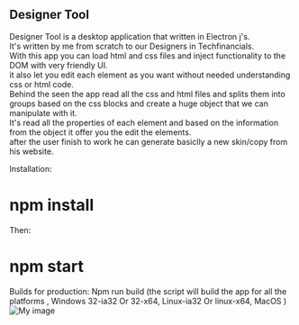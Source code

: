 ## Designer Tool
Designer Tool is a desktop application that written in Electron j's. <br/>
It's written by me from scratch to our Designers in Techfinancials. <br/>
With this app you can load html and css files and inject functionality to the DOM with very friendly UI. <br/>
it also let you edit each element as you want without needed understanding css or html code. <br/>
Behind the seen the app read all the css and html files and splits them into groups based on the css blocks and create a huge object that we can manipulate with it.  <br/>
It's read all the properties of each element and based on the information from the object it offer you the edit the elements. <br/>
after the user finish to work he can generate basiclly a new skin/copy from his website. <br/>


Installation:
# npm install

Then:
# npm start

Builds for production:
Npm run build (the script will build the app for all the platforms , Windows 32-ia32 Or 32-x64, Linux-ia32 Or linux-x64, MacOS ) 
![My image](https://user-images.githubusercontent.com/17859078/27674544-e3018bfa-5cae-11e7-842b-743c7a476634.png)

